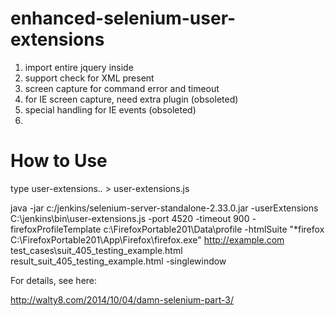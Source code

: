 enhanced-selenium-user-extensions
=================================

1. import entire jquery inside
2. support check for XML present
3. screen capture for command error and timeout
4. for IE screen capture, need extra plugin (obsoleted)
5. special handling for IE events (obsoleted)
6. 


How to Use
==========

type user-extensions.*.* > user-extensions.js

java -jar c:/jenkins/selenium-server-standalone-2.33.0.jar -userExtensions C:\jenkins\bin\user-extensions.js -port 4520 -timeout 900 -firefoxProfileTemplate c:\FirefoxPortable201\Data\profile -htmlSuite "*firefox C:\FirefoxPortable201\App\Firefox\firefox.exe" http://example.com test_cases\suit_405_testing_example.html result_suit_405_testing_example.html -singlewindow

For details, see here:

http://walty8.com/2014/10/04/damn-selenium-part-3/

